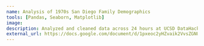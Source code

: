 ```yaml
---
name: Analysis of 1970s San Diego Family Demographics
tools: [Pandas, Seaborn, Matplotlib]
image: 
description: Analyzed and cleaned data across 24 hours at UCSD DataHacks to find correlations in 1970s San Diego Housing. Awarded 3rd place out of 200 participants.
external_url: https://docs.google.com/document/d/1pxeoc2yHZvaik2VvsZGNUQ3-ZkZ3FnYLwfgGMMHu5Ho/edit#heading=h.t1c0usavpygx
---
```


